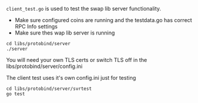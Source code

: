 `client_test.go` is used to test the swap lib server functionality.

- Make sure configured coins are running and the <XXX>testdata.go has correct RPC Info settings
- Make sure thes wap lib server is running

```
cd libs/protobind/server
./server
```
You will need your own TLS certs or switch TLS off in the libs/protobind/server/config.ini

The client test uses it's own config.ini just for testing

```
cd libs/protobind/server/svrtest
go test
```

